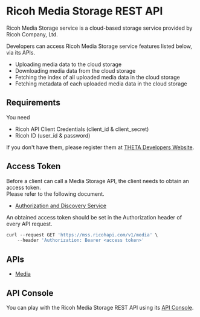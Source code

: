 # Ricoh Media Storage REST API

Ricoh Media Storage service is a cloud-based storage service provided by Ricoh Company, Ltd.

Developers can access Ricoh Media Storage service features listed below, via its APIs.

* Uploading media data to the cloud storage
* Downloading media data from the cloud storage
* Fetching the index of all uploaded media data in the cloud storage
* Fetching metadata of each uploaded media data in the cloud storage

## Requirements

You  need

* Ricoh API Client Credentials (client_id & client_secret)
* Ricoh ID (user_id & password)

If you don't have them, please register them at [THETA Developers Website](http://contest.theta360.com/).

## Access Token
Before a client can call a Media Storage API, the client needs to obtain an access token. <br> Please refer to the following document.

* [Authorization and Discovery Service](http://docs.ricohapi.com/docs/authorization-and-discovery-service)

An obtained access token should be set in the Authorization header of every API request.

```JavaScript
curl --request GET 'https://mss.ricohapi.com/v1/media' \
    --header 'Authorization: Bearer <access token>'
```

## APIs

* [Media](media.md)

## API Console

You can play with the Ricoh Media Storage REST API using its [API Console](http://docs.ricohapi.com/docs/media-storage-rest).
